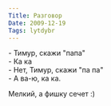 ```yaml
---
Title: Разговор
Date: 2009-12-19
Tags: lytdybr
---
```


<div class="text"><p>- Тимур, скажи "папа"<br />
- Ка ка<br />
- Нет, Тимур, скажи "па па"<br />
- А ва-ю, ка ка.<br /></p>
<p>Мелкий, а фишку сечет :)</p>
</div>
